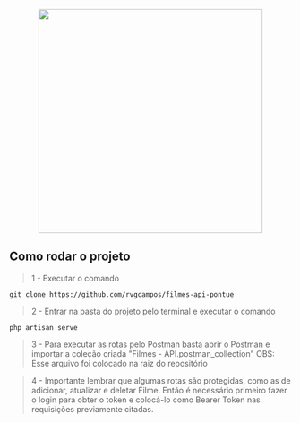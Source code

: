 <p align="center"><a href="https://laravel.com" target="_blank"><img src="https://raw.githubusercontent.com/laravel/art/master/logo-lockup/5%20SVG/2%20CMYK/1%20Full%20Color/laravel-logolockup-cmyk-red.svg" width="400"></a></p>

## Como rodar o projeto

>1 - Executar o comando

```
git clone https://github.com/rvgcampos/filmes-api-pontue
```

>2 - Entrar na pasta do projeto pelo terminal e executar o comando

```
php artisan serve
```

>3 - Para executar as rotas pelo Postman basta abrir o Postman e importar a coleção criada "Filmes - API.postman_collection"
OBS: Esse arquivo foi colocado na raiz do repositório

>4 - Importante lembrar que algumas rotas são protegidas, como as de adicionar, atualizar e deletar Filme. Então é necessário primeiro fazer o login para obter o token e colocá-lo como Bearer Token nas requisições previamente citadas.
